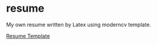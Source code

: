 resume
======

My own resume written by Latex using moderncv template.

[Resume Template](http://www.latextemplates.com/template/moderncv-cv-and-cover-letter)
